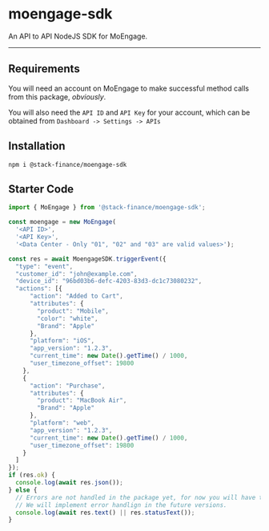 # moengage-sdk
An API to API NodeJS SDK for MoEngage.

---
## Requirements

You will need an account on MoEngage to make successful method calls from this package, *obviously*.

You will also need the `API ID` and `API Key` for your account, which can be obtained from
`Dashboard -> Settings -> APIs`

## Installation

`npm i @stack-finance/moengage-sdk`

## Starter Code

```js
import { MoEngage } from '@stack-finance/moengage-sdk';

const moengage = new MoEngage(
  '<API ID>',
  '<API Key>',
  '<Data Center - Only "01", "02" and "03" are valid values>');

const res = await MoengageSDK.triggerEvent({
  "type": "event",
  "customer_id": "john@example.com",
  "device_id": "96bd03b6-defc-4203-83d3-dc1c73080232",
  "actions": [{
      "action": "Added to Cart",
      "attributes": {
        "product": "Mobile",
        "color": "white",
        "Brand": "Apple"
      },
      "platform": "iOS",
      "app_version": "1.2.3",
      "current_time": new Date().getTime() / 1000,
      "user_timezone_offset": 19800
    },
    {
      "action": "Purchase",
      "attributes": {
        "product": "MacBook Air",
        "Brand": "Apple"
      },
      "platform": "web",
      "app_version": "1.2.3",
      "current_time": new Date().getTime() / 1000,
      "user_timezone_offset": 19800
    }
  ]
});
if (res.ok) {
  console.log(await res.json());
} else {
  // Errors are not handled in the package yet, for now you will have to handle this.
  // We will implement error handlign in the future versions.
  console.log(await res.text() || res.statusText());
}
```
